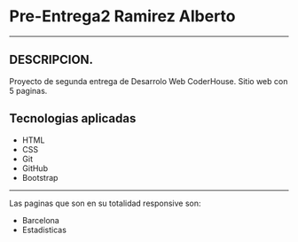 # Pre-Entrega2 Ramirez Alberto

------------

## DESCRIPCION.
Proyecto de segunda entrega de Desarrolo Web CoderHouse. Sitio web con 5 paginas.

## Tecnologias aplicadas
- HTML
- CSS
- Git
- GitHub
- Bootstrap

------------

Las paginas que son en su totalidad responsive son:
- Barcelona
- Estadisticas